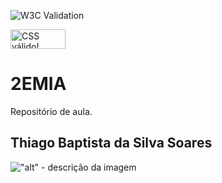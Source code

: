 ![W3C Validation](https://img.shields.io/w3c-validation/html?style=for-the-badge&targetUrl=https%3A%2F%2Fthiagobapsoares.github.io%2FBD2-0310-22%2F)
<p>
    <a href="https://jigsaw.w3.org/css-validator/check/referer">
        <img style="border:0;width:88px;height:31px"
            src="https://jigsaw.w3.org/css-validator/images/vcss-blue"
            alt="CSS válido!" />
    </a>
</p>

# 2EMIA
Repositório de aula.
## Thiago Baptista da Silva Soares
!["alt" - descrição da imagem](https://github.com/thiagobapsoares/BD2-0310-22/blob/main/img/capturesm.png)
